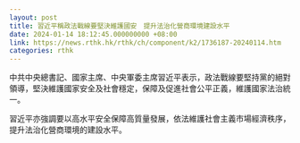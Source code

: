 ```yaml
---
layout: post
title: 習近平稱政法戰線要堅決維護國安　提升法治化營商環境建設水平
date: 2024-01-14 18:12:45.000000000 +08:00
link: https://news.rthk.hk/rthk/ch/component/k2/1736187-20240114.htm
categories: rthk
---
```


中共中央總書記、國家主席、中央軍委主席習近平表示，政法戰線要堅持黨的絕對領導，堅決維護國家安全及社會穩定，保障及促進社會公平正義，維護國家法治統一。

習近平亦強調要以高水平安全保障高質量發展，依法維護社會主義市場經濟秩序，提升法治化營商環境的建設水平。

